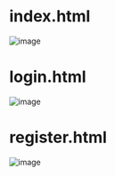 # index.html
![image](https://user-images.githubusercontent.com/73011056/211054238-517dc2d1-bbd7-49a9-b957-5802f18e4ba6.png)

# login.html
![image](https://user-images.githubusercontent.com/73011056/211054410-5a31a743-3ade-4a1a-a935-7dd328255420.png)

# register.html
![image](https://user-images.githubusercontent.com/73011056/211054603-c304fdb6-7fcc-4c53-9b10-3192eb6b1325.png)


